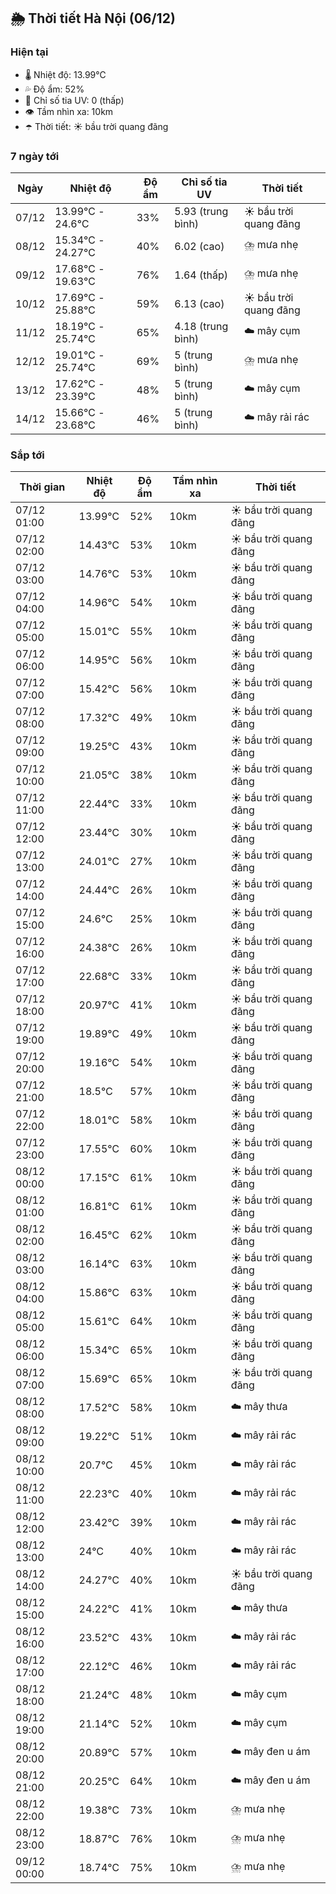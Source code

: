 ## 🌦️ Thời tiết Hà Nội (06/12)

### Hiện tại

- 🌡️ Nhiệt độ: 13.99℃
- 💦 Độ ẩm: 52%
- 🌟 Chỉ số tia UV: 0 (thấp)
- 👁️ Tầm nhìn xa: 10km
- ☂️ Thời tiết: ☀️ bầu trời quang đãng

### 7 ngày tới

| Ngày | Nhiệt độ | Độ ẩm | Chỉ số tia UV | Thời tiết |
| --- | --- | --- | --- | --- |
| 07/12 | 13.99℃ - 24.6℃ | 33% | 5.93 (trung bình) | ☀️ bầu trời quang đãng |
| 08/12 | 15.34℃ - 24.27℃ | 40% | 6.02 (cao) | ⛈️ mưa nhẹ |
| 09/12 | 17.68℃ - 19.63℃ | 76% | 1.64 (thấp) | ⛈️ mưa nhẹ |
| 10/12 | 17.69℃ - 25.88℃ | 59% | 6.13 (cao) | ☀️ bầu trời quang đãng |
| 11/12 | 18.19℃ - 25.74℃ | 65% | 4.18 (trung bình) | ☁️ mây cụm |
| 12/12 | 19.01℃ - 25.74℃ | 69% | 5 (trung bình) | ⛈️ mưa nhẹ |
| 13/12 | 17.62℃ - 23.39℃ | 48% | 5 (trung bình) | ☁️ mây cụm |
| 14/12 | 15.66℃ - 23.68℃ | 46% | 5 (trung bình) | ☁️ mây rải rác |

### Sắp tới

| Thời gian | Nhiệt độ | Độ ẩm | Tầm nhìn xa | Thời tiết |
| --- | --- | --- | --- | --- |
| 07/12 01:00 | 13.99℃ | 52% | 10km | ☀️ bầu trời quang đãng |
| 07/12 02:00 | 14.43℃ | 53% | 10km | ☀️ bầu trời quang đãng |
| 07/12 03:00 | 14.76℃ | 53% | 10km | ☀️ bầu trời quang đãng |
| 07/12 04:00 | 14.96℃ | 54% | 10km | ☀️ bầu trời quang đãng |
| 07/12 05:00 | 15.01℃ | 55% | 10km | ☀️ bầu trời quang đãng |
| 07/12 06:00 | 14.95℃ | 56% | 10km | ☀️ bầu trời quang đãng |
| 07/12 07:00 | 15.42℃ | 56% | 10km | ☀️ bầu trời quang đãng |
| 07/12 08:00 | 17.32℃ | 49% | 10km | ☀️ bầu trời quang đãng |
| 07/12 09:00 | 19.25℃ | 43% | 10km | ☀️ bầu trời quang đãng |
| 07/12 10:00 | 21.05℃ | 38% | 10km | ☀️ bầu trời quang đãng |
| 07/12 11:00 | 22.44℃ | 33% | 10km | ☀️ bầu trời quang đãng |
| 07/12 12:00 | 23.44℃ | 30% | 10km | ☀️ bầu trời quang đãng |
| 07/12 13:00 | 24.01℃ | 27% | 10km | ☀️ bầu trời quang đãng |
| 07/12 14:00 | 24.44℃ | 26% | 10km | ☀️ bầu trời quang đãng |
| 07/12 15:00 | 24.6℃ | 25% | 10km | ☀️ bầu trời quang đãng |
| 07/12 16:00 | 24.38℃ | 26% | 10km | ☀️ bầu trời quang đãng |
| 07/12 17:00 | 22.68℃ | 33% | 10km | ☀️ bầu trời quang đãng |
| 07/12 18:00 | 20.97℃ | 41% | 10km | ☀️ bầu trời quang đãng |
| 07/12 19:00 | 19.89℃ | 49% | 10km | ☀️ bầu trời quang đãng |
| 07/12 20:00 | 19.16℃ | 54% | 10km | ☀️ bầu trời quang đãng |
| 07/12 21:00 | 18.5℃ | 57% | 10km | ☀️ bầu trời quang đãng |
| 07/12 22:00 | 18.01℃ | 58% | 10km | ☀️ bầu trời quang đãng |
| 07/12 23:00 | 17.55℃ | 60% | 10km | ☀️ bầu trời quang đãng |
| 08/12 00:00 | 17.15℃ | 61% | 10km | ☀️ bầu trời quang đãng |
| 08/12 01:00 | 16.81℃ | 61% | 10km | ☀️ bầu trời quang đãng |
| 08/12 02:00 | 16.45℃ | 62% | 10km | ☀️ bầu trời quang đãng |
| 08/12 03:00 | 16.14℃ | 63% | 10km | ☀️ bầu trời quang đãng |
| 08/12 04:00 | 15.86℃ | 63% | 10km | ☀️ bầu trời quang đãng |
| 08/12 05:00 | 15.61℃ | 64% | 10km | ☀️ bầu trời quang đãng |
| 08/12 06:00 | 15.34℃ | 65% | 10km | ☀️ bầu trời quang đãng |
| 08/12 07:00 | 15.69℃ | 65% | 10km | ☀️ bầu trời quang đãng |
| 08/12 08:00 | 17.52℃ | 58% | 10km | ☁️ mây thưa |
| 08/12 09:00 | 19.22℃ | 51% | 10km | ☁️ mây rải rác |
| 08/12 10:00 | 20.7℃ | 45% | 10km | ☁️ mây rải rác |
| 08/12 11:00 | 22.23℃ | 40% | 10km | ☁️ mây rải rác |
| 08/12 12:00 | 23.42℃ | 39% | 10km | ☁️ mây rải rác |
| 08/12 13:00 | 24℃ | 40% | 10km | ☁️ mây rải rác |
| 08/12 14:00 | 24.27℃ | 40% | 10km | ☀️ bầu trời quang đãng |
| 08/12 15:00 | 24.22℃ | 41% | 10km | ☁️ mây thưa |
| 08/12 16:00 | 23.52℃ | 43% | 10km | ☁️ mây rải rác |
| 08/12 17:00 | 22.12℃ | 46% | 10km | ☁️ mây rải rác |
| 08/12 18:00 | 21.24℃ | 48% | 10km | ☁️ mây cụm |
| 08/12 19:00 | 21.14℃ | 52% | 10km | ☁️ mây cụm |
| 08/12 20:00 | 20.89℃ | 57% | 10km | ☁️ mây đen u ám |
| 08/12 21:00 | 20.25℃ | 64% | 10km | ☁️ mây đen u ám |
| 08/12 22:00 | 19.38℃ | 73% | 10km | ⛈️ mưa nhẹ |
| 08/12 23:00 | 18.87℃ | 76% | 10km | ⛈️ mưa nhẹ |
| 09/12 00:00 | 18.74℃ | 75% | 10km | ⛈️ mưa nhẹ |
